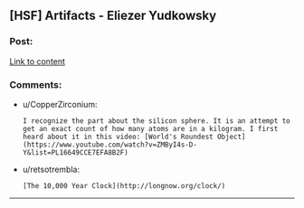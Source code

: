 ## [HSF] Artifacts - Eliezer Yudkowsky

### Post:

[Link to content](http://yudkowsky.net/other/fiction/artifacts/)

### Comments:

- u/CopperZirconium:
  ```
  I recognize the part about the silicon sphere. It is an attempt to get an exact count of how many atoms are in a kilogram. I first heard about it in this video: [World's Roundest Object](https://www.youtube.com/watch?v=ZMByI4s-D-Y&list=PL16649CCE7EFA8B2F)
  ```

- u/retsotrembla:
  ```
  [The 10,000 Year Clock](http://longnow.org/clock/)
  ```

---

